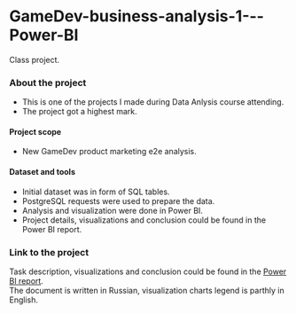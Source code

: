 # GameDev-business-analysis-1---Power-BI
Class project.

### About the project  
- This is one of the projects I made during Data Anlysis course attending.
- The project got a highest mark. 
#### Project scope
- New GameDev product marketing e2e analysis.
#### Dataset and tools
- Initial dataset was in form of SQL tables. 
- PostgreSQL requests were used to prepare the data. 
- Analysis and visualization were done in Power BI.  
- Project details, visualizations and conclusion could be found in the Power BI report.  


### Link to the project  
Task description, visualizations and conclusion could be found in the [Power BI report](https://github.com/realseich/GameDev-business-analysis-1---Power-BI/blob/main/GD1_Module_22_ed5b.pdf).  
The document is written in Russian, visualization charts legend is parthly in English. 
